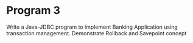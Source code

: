 # Program 3

Write a Java-JDBC program to implement Banking Application using transaction management. Demonstrate Rollback and Savepoint concept